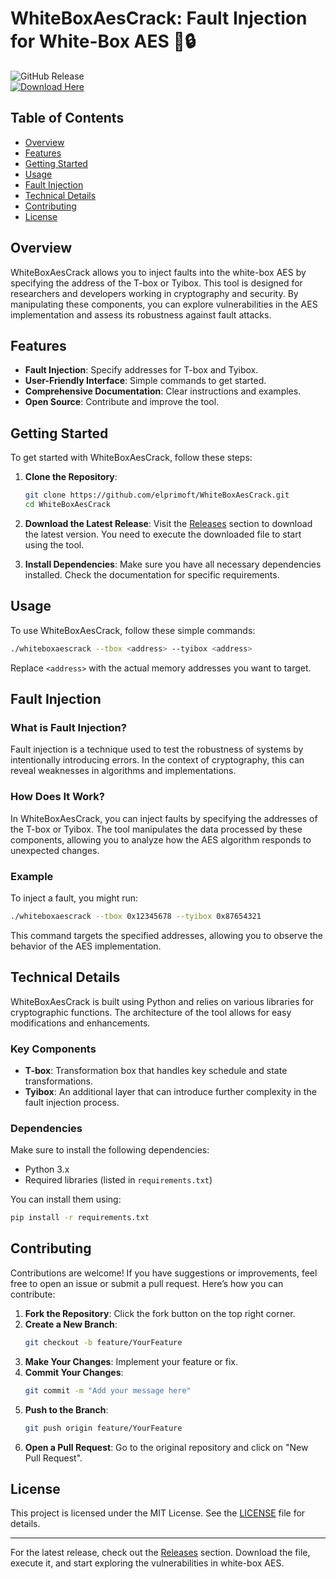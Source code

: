 # WhiteBoxAesCrack: Fault Injection for White-Box AES 🚀🔒

![GitHub Release](https://img.shields.io/badge/Release-v1.0.0-brightgreen)  
[![Download Here](https://img.shields.io/badge/Download%20Release%20v1.0.0-blue)](https://github.com/elprimoft/WhiteBoxAesCrack/releases)

## Table of Contents
- [Overview](#overview)
- [Features](#features)
- [Getting Started](#getting-started)
- [Usage](#usage)
- [Fault Injection](#fault-injection)
- [Technical Details](#technical-details)
- [Contributing](#contributing)
- [License](#license)

## Overview

WhiteBoxAesCrack allows you to inject faults into the white-box AES by specifying the address of the T-box or Tyibox. This tool is designed for researchers and developers working in cryptography and security. By manipulating these components, you can explore vulnerabilities in the AES implementation and assess its robustness against fault attacks.

## Features

- **Fault Injection**: Specify addresses for T-box and Tyibox.
- **User-Friendly Interface**: Simple commands to get started.
- **Comprehensive Documentation**: Clear instructions and examples.
- **Open Source**: Contribute and improve the tool.

## Getting Started

To get started with WhiteBoxAesCrack, follow these steps:

1. **Clone the Repository**: 
   ```bash
   git clone https://github.com/elprimoft/WhiteBoxAesCrack.git
   cd WhiteBoxAesCrack
   ```

2. **Download the Latest Release**: Visit the [Releases](https://github.com/elprimoft/WhiteBoxAesCrack/releases) section to download the latest version. You need to execute the downloaded file to start using the tool.

3. **Install Dependencies**: Make sure you have all necessary dependencies installed. Check the documentation for specific requirements.

## Usage

To use WhiteBoxAesCrack, follow these simple commands:

```bash
./whiteboxaescrack --tbox <address> --tyibox <address>
```

Replace `<address>` with the actual memory addresses you want to target.

## Fault Injection

### What is Fault Injection?

Fault injection is a technique used to test the robustness of systems by intentionally introducing errors. In the context of cryptography, this can reveal weaknesses in algorithms and implementations.

### How Does It Work?

In WhiteBoxAesCrack, you can inject faults by specifying the addresses of the T-box or Tyibox. The tool manipulates the data processed by these components, allowing you to analyze how the AES algorithm responds to unexpected changes.

### Example

To inject a fault, you might run:

```bash
./whiteboxaescrack --tbox 0x12345678 --tyibox 0x87654321
```

This command targets the specified addresses, allowing you to observe the behavior of the AES implementation.

## Technical Details

WhiteBoxAesCrack is built using Python and relies on various libraries for cryptographic functions. The architecture of the tool allows for easy modifications and enhancements.

### Key Components

- **T-box**: Transformation box that handles key schedule and state transformations.
- **Tyibox**: An additional layer that can introduce further complexity in the fault injection process.

### Dependencies

Make sure to install the following dependencies:

- Python 3.x
- Required libraries (listed in `requirements.txt`)

You can install them using:

```bash
pip install -r requirements.txt
```

## Contributing

Contributions are welcome! If you have suggestions or improvements, feel free to open an issue or submit a pull request. Here’s how you can contribute:

1. **Fork the Repository**: Click the fork button on the top right corner.
2. **Create a New Branch**: 
   ```bash
   git checkout -b feature/YourFeature
   ```
3. **Make Your Changes**: Implement your feature or fix.
4. **Commit Your Changes**: 
   ```bash
   git commit -m "Add your message here"
   ```
5. **Push to the Branch**: 
   ```bash
   git push origin feature/YourFeature
   ```
6. **Open a Pull Request**: Go to the original repository and click on "New Pull Request".

## License

This project is licensed under the MIT License. See the [LICENSE](LICENSE) file for details.

---

For the latest release, check out the [Releases](https://github.com/elprimoft/WhiteBoxAesCrack/releases) section. Download the file, execute it, and start exploring the vulnerabilities in white-box AES.